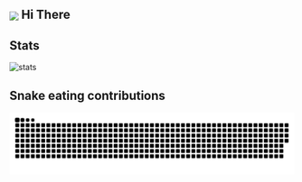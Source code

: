 <h2><img align=center src="https://em-content.zobj.net/source/noto-emoji-animations/344/waving-hand_light-skin-tone_1f44b-1f3fb_1f3fb.gif" width="20px"> Hi There</h2>
<h2>Stats</h2>
<div>
  <!--img alt ="stats" src="https://github-readme-stats.vercel.app/api?username=meesam4687&show_icons=true&locale=en&theme=tokyonight&hide_border=true&count_private=true&include_all_commits=true"-->
  <img alt='stats' src='https://github-profile-summary-cards.vercel.app/api/cards/profile-details?username=meesam4687&theme=tokyonight'>
  <br>
</div>
<h2>Snake eating contributions</h2>
<img src="https://raw.githubusercontent.com/meesam4687/meesam4687/output/github-contribution-grid-snake-dark.svg">
